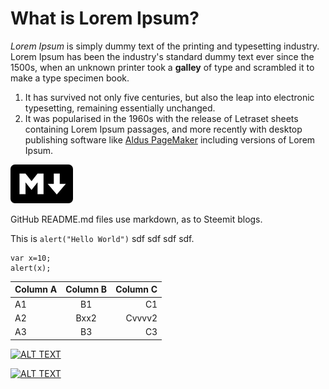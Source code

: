 # What is Lorem Ipsum? 

_Lorem Ipsum_ is simply dummy text of the printing and typesetting industry. Lorem Ipsum has been the industry's standard dummy text ever since the 1500s, when an unknown printer took a **galley** of type and scrambled it to make a type specimen book.

1. It has survived not only five centuries, but also the leap into electronic typesetting, remaining essentially unchanged. 
1. It was popularised in the 1960s with the release of Letraset sheets containing Lorem Ipsum passages, and more recently with desktop publishing software like [Aldus PageMaker](https://en.wikipedia.org/wiki/Adobe_PageMaker) including versions of Lorem Ipsum.

![test](markdown.png)

GitHub README.md files use markdown, as to Steemit blogs.

This is `alert("Hello World")` sdf sdf sdf sdf.

```(.javascript)
var x=10;
alert(x);
```

Column A | Column B | Column C
---------|:----------:|---------:
 A1 | B1 | C1
 A2 | Bxx2 | Cvvvv2
 A3 | B3 | C3

<!-- Picture link -->
[![ALT TEXT](LINKTOIMG)](LINKTARGET "TOOLTIP TEXT")

<!-- YouTube video link -->
[![ALT TEXT](http://img.youtube.com/vi/YOUTUBEID/0.jpg)](http://www.youtube.com/watch?v=YOUTUBEID "TOOLTIP TEXT")
